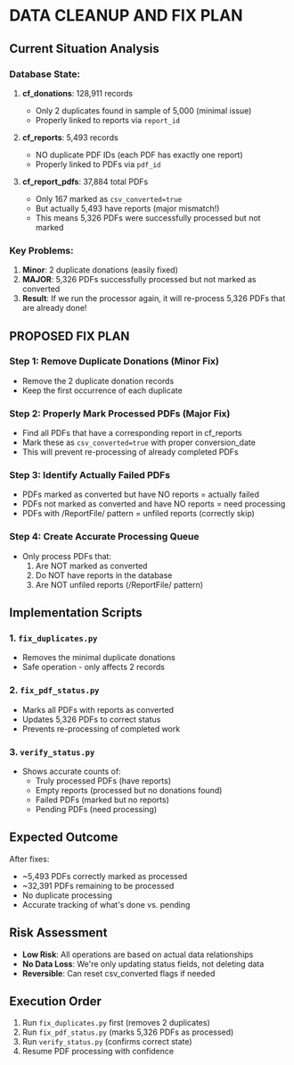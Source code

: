 # DATA CLEANUP AND FIX PLAN

## Current Situation Analysis

### Database State:
1. **cf_donations**: 128,911 records
   - Only 2 duplicates found in sample of 5,000 (minimal issue)
   - Properly linked to reports via `report_id`

2. **cf_reports**: 5,493 records  
   - NO duplicate PDF IDs (each PDF has exactly one report)
   - Properly linked to PDFs via `pdf_id`

3. **cf_report_pdfs**: 37,884 total PDFs
   - Only 167 marked as `csv_converted=true`
   - But actually 5,493 have reports (major mismatch!)
   - This means 5,326 PDFs were successfully processed but not marked

### Key Problems:
1. **Minor**: 2 duplicate donations (easily fixed)
2. **MAJOR**: 5,326 PDFs successfully processed but not marked as converted
3. **Result**: If we run the processor again, it will re-process 5,326 PDFs that are already done!

## PROPOSED FIX PLAN

### Step 1: Remove Duplicate Donations (Minor Fix)
- Remove the 2 duplicate donation records
- Keep the first occurrence of each duplicate

### Step 2: Properly Mark Processed PDFs (Major Fix)
- Find all PDFs that have a corresponding report in cf_reports
- Mark these as `csv_converted=true` with proper conversion_date
- This will prevent re-processing of already completed PDFs

### Step 3: Identify Actually Failed PDFs
- PDFs marked as converted but have NO reports = actually failed
- PDFs not marked as converted and have NO reports = need processing
- PDFs with /ReportFile/ pattern = unfiled reports (correctly skip)

### Step 4: Create Accurate Processing Queue
- Only process PDFs that:
  1. Are NOT marked as converted
  2. Do NOT have reports in the database
  3. Are NOT unfiled reports (/ReportFile/ pattern)

## Implementation Scripts

### 1. `fix_duplicates.py`
- Removes the minimal duplicate donations
- Safe operation - only affects 2 records

### 2. `fix_pdf_status.py`
- Marks all PDFs with reports as converted
- Updates 5,326 PDFs to correct status
- Prevents re-processing of completed work

### 3. `verify_status.py`
- Shows accurate counts of:
  - Truly processed PDFs (have reports)
  - Empty reports (processed but no donations found)
  - Failed PDFs (marked but no reports)
  - Pending PDFs (need processing)

## Expected Outcome

After fixes:
- ~5,493 PDFs correctly marked as processed
- ~32,391 PDFs remaining to be processed
- No duplicate processing
- Accurate tracking of what's done vs. pending

## Risk Assessment
- **Low Risk**: All operations are based on actual data relationships
- **No Data Loss**: We're only updating status fields, not deleting data
- **Reversible**: Can reset csv_converted flags if needed

## Execution Order
1. Run `fix_duplicates.py` first (removes 2 duplicates)
2. Run `fix_pdf_status.py` (marks 5,326 PDFs as processed)
3. Run `verify_status.py` (confirms correct state)
4. Resume PDF processing with confidence
